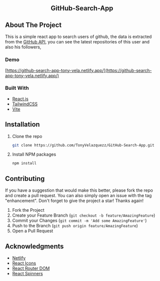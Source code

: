 <!-- PROJECT LOGO -->
<br />
<div align="center">
  <h2 align="center">GitHub-Search-App</h2>
</div>

<!-- ABOUT THE PROJECT -->

## About The Project

This is a simple react app to search users of github, the data is extracted from the [GitHub API](https://docs.github.com/en/rest), you can see the latest repositories of this user and also his followers,

### Demo

[https://github-search-app-tony-vela.netlify.app/](https://github-search-app-tony-vela.netlify.app/)

### Built With

- [React.js](https://reactjs.org/)
- [TailwindCSS](https://tailwindcss.com/)
- [Vite](https://vitejs.dev/)

<!-- GETTING STARTED -->

## Installation

1. Clone the repo
   ```sh
   git clone https://github.com/TonyVelazquezz/GitHub-Search-App.git
   ```
2. Install NPM packages

   ```sh
   npm install
   ```

<!-- CONTRIBUTING -->

## Contributing

If you have a suggestion that would make this better, please fork the repo and create a pull request. You can also simply open an issue with the tag "enhancement".
Don't forget to give the project a star! Thanks again!

1. Fork the Project
2. Create your Feature Branch (`git checkout -b feature/AmazingFeature`)
3. Commit your Changes (`git commit -m 'Add some AmazingFeature'`)
4. Push to the Branch (`git push origin feature/AmazingFeature`)
5. Open a Pull Request

<!-- ACKNOWLEDGMENTS -->

## Acknowledgments

- [Netlify](https://www.netlify.com/)
- [React Icons](https://react-icons.github.io/react-icons/search)
- [React Router DOM](https://v5.reactrouter.com/web/guides/quick-start)
- [React Spinners](https://www.davidhu.io/react-spinners/)
